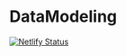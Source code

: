 # DataModeling


[![Netlify Status](https://api.netlify.com/api/v1/badges/c42106ff-e40a-40b1-8a1b-833dc042c8cf/deploy-status)](https://app.netlify.com/sites/jobnmadu/deploys)
